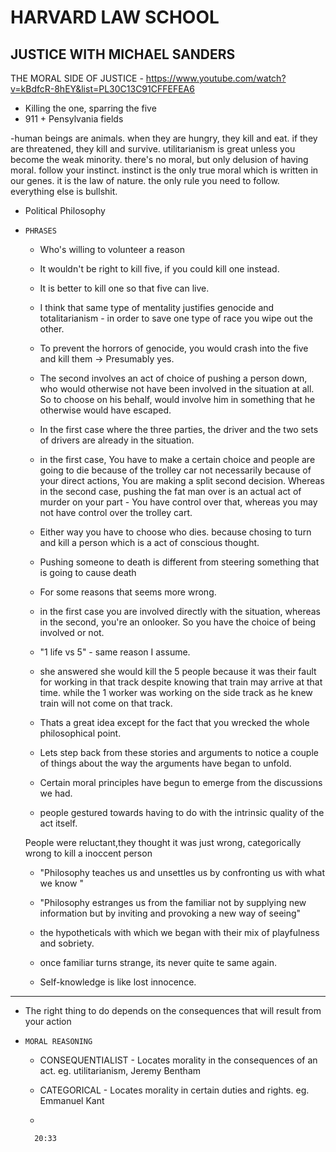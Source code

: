 # HARVARD LAW SCHOOL

## JUSTICE WITH MICHAEL SANDERS

THE MORAL SIDE OF JUSTICE - https://www.youtube.com/watch?v=kBdfcR-8hEY&list=PL30C13C91CFFEFEA6

- Killing the one, sparring the five
- 911 + Pensylvania fields

-human beings are animals. when they are hungry, they kill and eat. if they are threatened, they kill and survive. utilitarianism is great unless you become the weak minority. there's no moral, but only delusion of having moral. follow your instinct. instinct is the only true moral which is written in our genes. it is the law of nature. the only rule you need to follow. everything else is bullshit.

- Political Philosophy

- `PHRASES`
    - Who's willing to volunteer a reason
    - It wouldn't be right to kill five, if you could kill one instead.
    - It is better to kill one so that five can live.
    - I think that same type of mentality justifies genocide and totalitarianism - in order to save one type of race you wipe out the other.
    - To prevent the horrors of genocide, you would crash into the five and kill them -> Presumably yes.
    - The second involves an act of choice of pushing a person down, who would otherwise not have been involved in the situation at all. So to choose on his behalf, would involve him in something that he otherwise would have escaped.
    - In the first case where the three parties, the driver and the two sets of drivers are already in the situation.

    - in the first case, You have to make a certain choice and people are going to die because of the trolley car not necessarily because of your direct actions, You are making a split second decision. Whereas in the second case, pushing the fat man over is an actual act of murder on your part - You have control over that, whereas you may not have control over the trolley cart.

    - Either way you have to choose who dies. because chosing to turn and kill a person which is a act of conscious thought.

    - Pushing someone to death is different from steering something that is going to cause death

    - For some reasons that seems more wrong.
    - in the first case you are involved directly with the situation, whereas in the second, you're an onlooker. So you have the choice of being involved or not.
    - "1 life vs 5" - same reason I assume.
    - she answered she would kill the 5 people because it was their fault for working in that track despite knowing that train may arrive at that time. while the 1 worker was working on the side track as he knew train will not come on that track. 

    - Thats a great idea except for the fact that you wrecked the whole philosophical point.

    - Lets step back from these stories and arguments to notice a couple of things about the way the arguments have began to unfold.

    - Certain moral principles have begun to emerge from the discussions we had.

    -  people gestured towards having to do with the intrinsic quality of the act itself.

    People were reluctant,they thought it was just wrong, categorically wrong to kill a inoccent person

    - "Philosophy teaches us and unsettles us by confronting us with what we know "

    - "Philosophy estranges us from the familiar not by supplying new information but by inviting and provoking a new way of seeing"

    - the hypotheticals with which we began with their mix of playfulness and sobriety.

    - once familiar turns strange, its never quite te same again.
    - Self-knowledge is like lost innocence.


---------

- The right thing to do depends on the consequences that will result from your action

- `MORAL REASONING` 
    - CONSEQUENTIALIST - Locates morality in the consequences of an act. eg. utilitarianism, Jeremy Bentham

    - CATEGORICAL -  Locates morality in certain duties and rights. eg. Emmanuel Kant

    - 


        20:33


    

 



